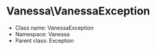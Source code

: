 Vanessa\VanessaException
===============






* Class name: VanessaException
* Namespace: Vanessa
* Parent class: Exception








